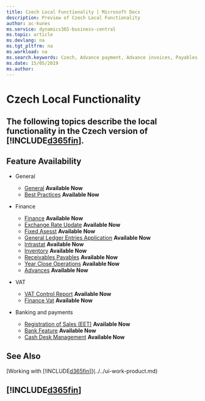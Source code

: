 ```yaml
---
title: Czech Local Functionality | Microsoft Docs
description: Preview of Czech Local Functionality
author: ac-kunes
ms.service: dynamics365-business-central
ms.topic: article
ms.devlang: na
ms.tgt_pltfrm: na
ms.workload: na
ms.search.keywords: Czech, Advance payment, Advance invoices, Payables, Finance, CZ, Cash, EET, Cash Desk
ms.date: 15/05/2019
ms.author: 
---
```


# Czech Local Functionality

The following topics describe the local functionality in the Czech version of [!INCLUDE[d365fin](../../includes/d365fin_md.md)].
---
## Feature Availability

* General
    * [General](general.md) **Available Now**
    * [Best Practices](best-practices.md) **Available Now**

* Finance
    * [Finance](finance.md) **Available Now**
    * [Exchange Rate Update](exchange-rate-update.md) **Available Now**
    * [Fixed Asesst](fixed-asesst.md) **Available Now**
    * [General Ledger Entries Application](general-ledger-entries-application.md) **Available Now**
    * [Intrastat](intrastat.md) **Available Now**
    * [Inventory](inventory.md) **Available Now**
    * [Receivables Payables](receivables-payables.md) **Available Now**
    * [Year Close Operations](year-close-operations.md) **Available Now**
    * [Advances](advances.md) **Available Now**
* VAT
    * [VAT Control Report](vat-control-report.md) **Available Now**
    * [Finance Vat](finance-vat.md) **Available Now**

* Banking and payments
    * [Registration of Sales (EET)](eet.md) **Available Now**
    * [Bank Feature](bank-feature.md) **Available Now**
    * [Cash Desk Management](cash-desk-management.md) **Available Now**

## See Also
[Working with [!INCLUDE[d365fin](../../includes/d365fin_md.md)]](../../ui-work-product.md)

## [!INCLUDE[d365fin](../../includes/free_trial_md.md)]  
